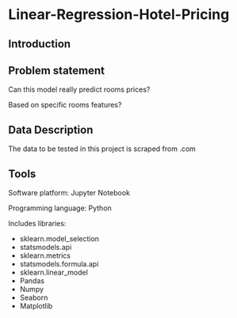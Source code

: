 # Linear-Regression-Hotel-Pricing 
## Introduction



## Problem statement
Can this model really predict rooms prices?

Based on specific rooms features?

## Data Description
The data to be tested in this project is scraped from    .com

## Tools
Software platform: Jupyter Notebook

Programming language: Python

Includes libraries:

- sklearn.model_selection
- statsmodels.api
- sklearn.metrics
- statsmodels.formula.api
- sklearn.linear_model
- Pandas
- Numpy
- Seaborn
- Matplotlib
